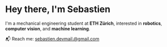 # Hey there, I'm Sebastien

I'm a mechanical engineering student at **ETH Zürich**, interested in **robotics**, **computer vision**, and **machine learning**.


📬 Reach me: [sebastien.devmail.@gmail.com](mailto:sebastien.devmail.@gmail.com)
